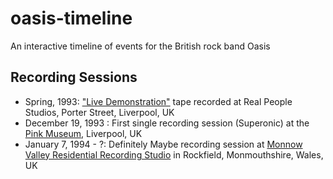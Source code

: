 # oasis-timeline
An interactive timeline of events for the British rock band Oasis

## Recording Sessions

* Spring, 1993: ["Live Demonstration"](https://en.wikipedia.org/wiki/Live_Demonstration) tape recorded at Real People Studios, Porter Street, Liverpool, UK
* December 19, 1993 : First single recording session (Superonic) at the [Pink Museum](https://milocostudios.com/studios/the-motor-museum/intro/), Liverpool, UK
* January 7, 1994 - ?: Definitely Maybe recording session at [Monnow Valley Residential Recording Studio](http://www.monnowvalleystudio.com/) in Rockfield, Monmouthshire, Wales, UK

